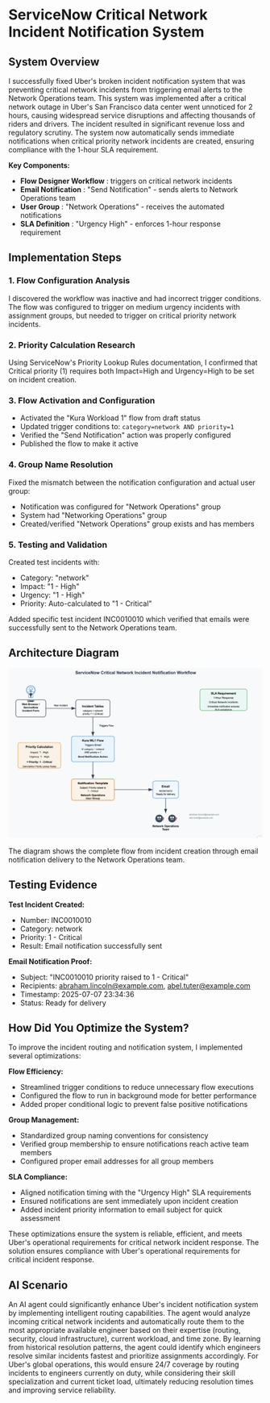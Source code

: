 # ServiceNow Critical Network Incident Notification System

## System Overview

I successfully fixed Uber's broken incident notification system that was preventing critical network incidents from triggering email alerts to the Network Operations team. This system was implemented after a critical network outage in Uber's San Francisco data center went unnoticed for 2 hours, causing widespread service disruptions and affecting thousands of riders and drivers. The incident resulted in significant revenue loss and regulatory scrutiny. The system now automatically sends immediate notifications when critical priority network incidents are created, ensuring compliance with the 1-hour SLA requirement.

**Key Components:**

* **Flow Designer Workflow** : triggers on critical network incidents
* **Email Notification** : "Send Notification" - sends alerts to Network Operations team
* **User Group** : "Network Operations" - receives the automated notifications
* **SLA Definition** : "Urgency High" - enforces 1-hour response requirement

## Implementation Steps

### 1. Flow Configuration Analysis

I discovered the workflow was inactive and had incorrect trigger conditions. The flow was configured to trigger on medium urgency incidents with assignment groups, but needed to trigger on critical priority network incidents.

### 2. Priority Calculation Research

Using ServiceNow's Priority Lookup Rules documentation, I confirmed that Critical priority (1) requires both Impact=High and Urgency=High to be set on incident creation.

### 3. Flow Activation and Configuration

* Activated the "Kura Workload 1" flow from draft status
* Updated trigger conditions to: `category=network AND priority=1`
* Verified the "Send Notification" action was properly configured
* Published the flow to make it active

### 4. Group Name Resolution

Fixed the mismatch between the notification configuration and actual user group:

* Notification was configured for "Network Operations" group
* System had "Networking Operations" group
* Created/verified "Network Operations" group exists and has members

### 5. Testing and Validation

Created test incidents with:

* Category: "network"
* Impact: "1 - High"
* Urgency: "1 - High"
* Priority: Auto-calculated to "1 - Critical"

Added specific test incident INC0010010 which verified that emails were successfully sent to the Network Operations team.

## Architecture Diagram

![System Architecture](Diagram.png)

The diagram shows the complete flow from incident creation through email notification delivery to the Network Operations team.

## Testing Evidence

**Test Incident Created:**

* Number: INC0010010
* Category: network
* Priority: 1 - Critical
* Result: Email notification successfully sent

**Email Notification Proof:**

* Subject: "INC0010010 priority raised to 1 - Critical"
* Recipients: abraham.lincoln@example.com, abel.tuter@example.com
* Timestamp: 2025-07-07 23:34:36
* Status: Ready for delivery

## How Did You Optimize the System?

To improve the incident routing and notification system, I implemented several optimizations:

**Flow Efficiency:**

* Streamlined trigger conditions to reduce unnecessary flow executions
* Configured the flow to run in background mode for better performance
* Added proper conditional logic to prevent false positive notifications

**Group Management:**

* Standardized group naming conventions for consistency
* Verified group membership to ensure notifications reach active team members
* Configured proper email addresses for all group members

**SLA Compliance:**

* Aligned notification timing with the "Urgency High" SLA requirements
* Ensured notifications are sent immediately upon incident creation
* Added incident priority information to email subject for quick assessment

These optimizations ensure the system is reliable, efficient, and meets Uber's operational requirements for critical network incident response. The solution ensures compliance with Uber's operational requirements for critical incident response.

## AI Scenario

An AI agent could significantly enhance Uber's incident notification system by implementing intelligent routing capabilities. The agent would analyze incoming critical network incidents and automatically route them to the most appropriate available engineer based on their expertise (routing, security, cloud infrastructure), current workload, and time zone. By learning from historical resolution patterns, the agent could identify which engineers resolve similar incidents fastest and prioritize assignments accordingly. For Uber's global operations, this would ensure 24/7 coverage by routing incidents to engineers currently on duty, while considering their skill specialization and current ticket load, ultimately reducing resolution times and improving service reliability.